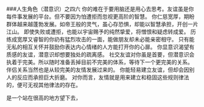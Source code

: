 ###人生角色（潜意识）之四六
  你的难在于要用脑还是用心去思考。友谊虽是你每件事发展的平台。但不要因为怕遭拒而忽视更高阶的智慧。
  你仁慈宽厚，期盼群体越来越蓬勃发展。如帝王般的灵气，虽心存恐惧，却能以智慧承担，开创一片江山。
  即使失败或遭拒，也能以宇宙赐予的纯然挚爱，将憎恨和疑虑转成爱。
  历练成宽厚又睿智的你礽有猛烈攻击的一面，能做朋友却未必能亲密相守。
  只有能无私的相互关怀并鼓励你表达内心情绪的人方能打开你的心扉。
  你显意识渴望有质感的友谊，潜意识却想要独处的疏离感。
  社交友谊对你虽是首要，但潜意识会执着于完美。所以随时准备丢掉目前不完美的体系，等待下一个更完美的关系。
  伴侣关系当然也是从较完美的友情发展过来的。
  你能轻易建立友谊，但却会因别人的反应而承担巨大折磨。
  对你而言，友情就是用来建立和稳固这些规则律法的，便可无视其他律法的存在。
  
  是一个站在很高的地方望下去，
